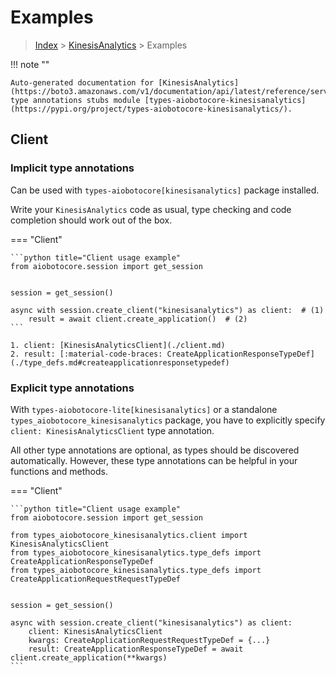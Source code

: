 # Examples

> [Index](../README.md) > [KinesisAnalytics](./README.md) > Examples

!!! note ""

    Auto-generated documentation for [KinesisAnalytics](https://boto3.amazonaws.com/v1/documentation/api/latest/reference/services/kinesisanalytics.html#KinesisAnalytics)
    type annotations stubs module [types-aiobotocore-kinesisanalytics](https://pypi.org/project/types-aiobotocore-kinesisanalytics/).

## Client

### Implicit type annotations

Can be used with `types-aiobotocore[kinesisanalytics]` package installed.

Write your `KinesisAnalytics` code as usual,
type checking and code completion should work out of the box.



=== "Client"

    ```python title="Client usage example"
    from aiobotocore.session import get_session


    session = get_session()

    async with session.create_client("kinesisanalytics") as client:  # (1)
        result = await client.create_application()  # (2)
    ```

    1. client: [KinesisAnalyticsClient](./client.md)
    2. result: [:material-code-braces: CreateApplicationResponseTypeDef](./type_defs.md#createapplicationresponsetypedef) 






### Explicit type annotations

With `types-aiobotocore-lite[kinesisanalytics]`
or a standalone `types_aiobotocore_kinesisanalytics` package, you have to explicitly specify
`client: KinesisAnalyticsClient` type annotation.

All other type annotations are optional, as types should be discovered automatically.
However, these type annotations can be helpful in your functions and methods.


=== "Client"

    ```python title="Client usage example"
    from aiobotocore.session import get_session

    from types_aiobotocore_kinesisanalytics.client import KinesisAnalyticsClient
    from types_aiobotocore_kinesisanalytics.type_defs import CreateApplicationResponseTypeDef
    from types_aiobotocore_kinesisanalytics.type_defs import CreateApplicationRequestRequestTypeDef


    session = get_session()

    async with session.create_client("kinesisanalytics") as client:
        client: KinesisAnalyticsClient
        kwargs: CreateApplicationRequestRequestTypeDef = {...}
        result: CreateApplicationResponseTypeDef = await client.create_application(**kwargs)
    ```




